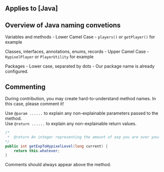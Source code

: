## Applies to [Java]

## Overview of Java naming convetions
Variables and methods - Lower Camel Case - `players()` or `getPlayer()` for example

Classes, interfaces, annotations, enums, records - Upper Camel Case - `HypixelPlayer` or `PlayerUtility` for example

Packages - Lower case, separated by dots - Our package name is already configured.

## Commenting
During contribution, you may create hard-to-understand method names.
In this case, please comment it!

Use `@param ......` to explain any non-explainable parameters passed to the method.<br/>
Use `@return ......` to explain any non-explainable return values.

```java
/*
 *  @return An integer representing the amount of exp you are over your previous, full level.
*/
public int getExpToHypixelLevel(long current) {
    return this.whatever;
}
```

Comments should always appear above the method.
